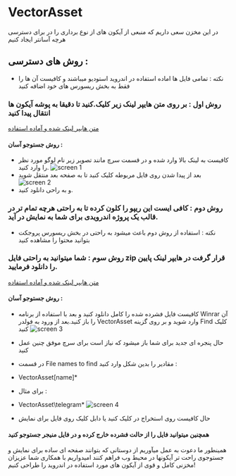 # VectorAsset
در این مخزن سعی داریم که منبعی از آیکون های از نوع برداری را در برای دسترسی هرچه آسانتر ایجاد کنیم

## روش های دسترسی : 

- نکته : تمامی فایل ها اماده استفاده در اندروید استودیو میباشند و کافیست آن ها را فقط به بخش ریسورس های خود اضافه کنید

### روش اول : بر روی متن هایپر لینک زیر کلیک.کنید تا دقیقا به پوشه آیکون ها انتقال پیدا کنید
[متن هایپر لینک شده و آماده استفاده](https://github.com/AblRadmanesh/VectorAsset/tree/master/app/src/main/res/drawable)
#### روش جستوجو آسان : 
- کافیست به لینک بالا وارد شده و در قسمت سرچ مانند تصویر زیر نام لوگو مورد نظر را وارد کنید.
![screen 1](https://github.com/AblRadmanesh/VectorAsset/assets/58856739/884f3a43-66a5-4eec-9bb7-c42401a91c15)
- بعد از پیدا شدن روی فایل مربوطه کلیک کنید تا به صفحه بعد منتقل شوید
![screen 2](https://github.com/AblRadmanesh/VectorAsset/assets/58856739/453f779d-1350-44bf-b1c7-507a86a4359f)
- و به راحی دانلود کنید.

### روش دوم : کافی ایست این ریپو را کلون کرده تا به راحتی هرچه تمام تر در قالب یک پروژه اندرویدی برای شما به نمایش در آید.
- نکته : استفاده از روش دوم باعث میشود به راحتی در بخش ریسورس پروجکت بتوانید محتوا را مشاهده کنید
### روش سوم : شما میتوانید به راحتی فایل zip قرار گرفت در هایپر لینک پایین را دانلود فرمایید.
[متن هایپر لینک شده و آماده استفاده](https://github.com/AblRadmanesh/VectorAsset/files/13610953/VectorAsset.zip)
#### روش جستوجو آسان : 
- ‏کافیست فایل فشرده شده را کامل دانلود کنید و بعد با استفاده از برنامه Winrar آن را باز کنید.بعد از ورود به فولدر VectorAsset وارد شوید و بر روی گزینه Find کلیک کنید
![screen 3](https://github.com/AblRadmanesh/VectorAsset/assets/58856739/47ad3d92-c3ee-48dc-8eb0-98fa1f87a85c)
- ‏حال پنجره ای جدید برای شما باز میشود که نیاز است برای سرچ موفق چنین عمل کنید

- ‏در قسمت File names to find مقادیر را بدین شکل وارد کنید :

- VectorAsset\[name]*

- ‏برای مثال :

- VectorAsset\telegram*
![screen 4](https://github.com/AblRadmanesh/VectorAsset/assets/58856739/5b9af830-a987-4c5a-a0d3-4de0fa1c8d6b)

- ‏حال کافیست روی استخراج در کلیک کنید یا دابل کلیک روی فایل برای نمایش

#### همچنین میتوانید فایل را از حالت فشرده خارج کرده و در فایل منیجر جستوجو کنید


همینطور ما دعوت به عمل میآوریم از دوستانی که بتوانند صفحه ای ساده برای نمایش و جستوجوی راحت تر آیکونها در محیط وب فراهم کنند 
امیدواریم با همکاری شما عزیزان مخزنی کامل و قوی از آیکون های مورد استفاده در اندروید را طراحی کنیم!
